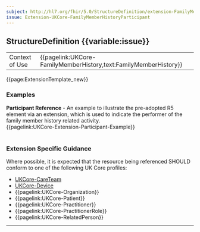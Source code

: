 ```yaml
---
subject: http://hl7.org/fhir/5.0/StructureDefinition/extension-FamilyMemberHistory.participant
issue: Extension-UKCore-FamilyMemberHistoryParticipant
---
```

## StructureDefinition {{variable:issue}}

<table id="addToTranspose">
<tr><td>Context of Use</td>
<td>{{pagelink:UKCore-FamilyMemberHistory,text:FamilyMemberHistory}}</td>
</tr>
</table>

{{page:ExtensionTemplate_new}}

<div id="Examples" class="tabcontent">
  <h3>Examples</h3>
  <b>Participant Reference</b> - An example to illustrate the pre-adopted R5 element via an extension, which is used to indicate the performer of the family member history related activity.<br>
  {{pagelink:UKCore-Extension-Participant-Example}}
  <br><br>
</div>

<h3 id="guidance-fmhparticipant">Extension Specific Guidance</h3>

Where possible, it is expected that the resource being referenced SHOULD conform to one of the following UK Core profiles:

- [UKCore-CareTeam](https://simplifier.net/guide/ukcoreimplementationguideassetsindevelopment/home/profilesandextensions/profile-ukcore-careteam)
- [UKCore-Device](https://simplifier.net/guide/UKCoreImplementationGuideAssetsinDevelopment/Home/ProfilesandExtensions/Profile-UKCore-Device)
- {{pagelink:UKCore-Organization}}
- {{pagelink:UKCore-Patient}}
- {{pagelink:UKCore-Practitioner}}
- {{pagelink:UKCore-PractitionerRole}}
- {{pagelink:UKCore-RelatedPerson}}


---